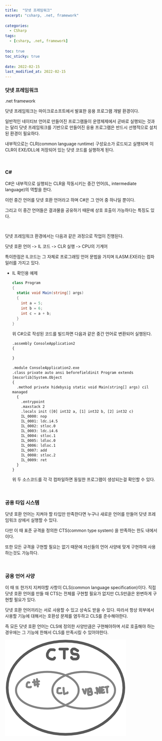 ```yaml
---
title:  "닷넷 프레임워크"
excerpt: "csharp, .net, framework"

categories:
  - CSharp
tags:
  - [csharp, .net, framework]

toc: true
toc_sticky: true
 
date: 2022-02-15 
last_modified_at: 2022-02-15
---  
```


### 닷넷 프레임워크

.net framework

닷넷 프레임워크는 마이크로소프트에서 발표한 응용 프로그램 개발 환경이다.  

일반적인 네이티브 언어로 만들어진 프로그램들이 운영체제에서 곧바로 실행되는 것과는 달리 닷넷 프레임워크를 기반으로 만들어진 응용 프로그램은 반드시 선행적으로 설치된 환경이 필요하다.  

내부적으로는 CLR(common language runtime) 구성요소가 로드되고 실행되며 이 CLR이 EXE/DLL에 저장되어 있는 닷넷 코드를 실행하게 된다.  

<br>

### C#

C#은 내부적으로 실행되는 CLR을 작동시키는 중간 언어(IL, intermediate language)의 역할을 한다.

이런 중간 언어를 닷넷 호환 언어라고 하며 C#은 그 언어 중 하나일 뿐이다.  

그리고 이 중간 언어들은 결과물을 공유하기 때문에 상호 호출이 가능하다는 특징도 있다. 


<br>

닷넷 프레임워크 환경에서는 다음과 같은 과정으로 작업이 진행된다. 

닷넷 호환 언어 -> IL 코드  -> CLR 실행 -> CPU의 기계어

특이한점은 IL코드는 그 자체로 프로그래밍 언어 문법을 가지며 ILASM.EXE라는 컴파일러를 가지고 있다. 

* IL 확인용 예제


  ```cs
  class Program
  {
    static void Main(string[] args)
    {
      int a = 5;
      int b = 6;
      int c = a + b;
    }
  }
  ```

  위 C#으로 작성된 코드를 빌드하면 다음과 같은 중간 언어로 변환되어 실행된다. 

  ```il
  .assembly ConsoleApplication2
  {

  }

  .module ConsoleApplication2.exe
  .class private auto ansi beforefieldinit Program extends [mscorlib]System.Object
  {
    .method private hidebysig static void Main(string[] args) cil managed
    {
      .entrypoint
      .maxstack 2
      .locals init ([0] int32 a, [1] int32 b, [2] int32 c)
      IL_0000: nop
      IL_0001: ldc.i4.5
      IL_0002: stloc.0
      IL_0003: ldc.i4.6
      IL_0004: stloc.1
      IL_0005: ldloc.0
      IL_0006: ldloc.1
      IL_0007: add
      IL_0008: stloc.2
      IL_0009: ret
    }
  }
  ```

  위 두 소스코드를 각 각 컴파일하면 동일한 프로그램이 생성되는걸 확인할 수 있다.  

<br>

### 공용 타입 시스템 

닷넷 호환 언어는 지켜야 할 타입만 만족한다면 누구나 새로운 언어를 만들어 닷넷 프레임워크 상에서 실행할 수 있다.  

다만 이 때 표준 규격을 정의한 CTS(common type system) 을 만족하는 한도 내에서 이다.

또한 모든 규격을 구현할 필요는 없기 때문에 자신들의 언어 사양에 맞게 구현하여 사용하는것도 가능하다. 

<br>

### 공용 언어 사양

이 때 또 한가지 지켜야할 사항이 CLS(common language specification)이다. 직접 닷넷 호환 언어를 만들 때 CTS는 전체를 구현할 필요가 없지만 CLS만큼은 완변하게 구현할 필요가 있다.  

닷넷 호환 언어끼리는 서로 사용할 수 있고 상속도 받을 수 있다. 따라서 항상 외부에서 사용할 기능에 대해서는 호환성 문제를 염두하고 CLS를 준수해야한다.

즉 모든 닷넷 호환 언어는 CLS에 정의한 사양만큼은 구현해야하며 서로 호출해야 하는 경우에는 그 기능에 한해서 CLS를 만족시킬 수 있어야한다. 


![cts,cls](/assets/images/20220215_Posting/cts,cls.png)<br>


